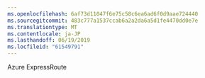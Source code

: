 ```yaml
---
ms.openlocfilehash: 6af73d11047f6e75c58c6ea6ad6f0d9aae724440
ms.sourcegitcommit: 483c777a1537ccab6a2a2da6a5d1fe4470dd0e7e
ms.translationtype: MT
ms.contentlocale: ja-JP
ms.lasthandoff: 06/19/2019
ms.locfileid: "61549791"
---
```

Azure ExpressRoute